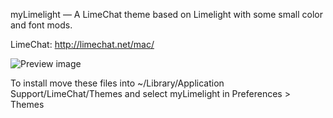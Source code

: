 myLimelight — A LimeChat theme based on Limelight with some small color 
and font mods.

LimeChat: http://limechat.net/mac/

![Preview image](http://limechat.net/mac/images/limelight.png)


To install move these files into ~/Library/Application Support/LimeChat/Themes
and select myLimelight in Preferences > Themes
